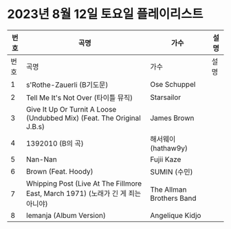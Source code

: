 # 2023년 8월 12일 토요일 플레이리스트

| 번호 | 곡명 | 가수 | 설명 |
|------|------|------|------|
| 번호 | 곡명 | 가수 | 설명 |
| 1 | s'Rothe-Zauerli (B기도문) | Ose Schuppel |  |
| 2 | Tell Me It's Not Over (타이틀 뮤직) | Starsailor |  |
| 3 | Give It Up Or Turnit A Loose (Undubbed Mix) (Feat. The Original J.B.s) | James Brown |  |
| 4 | 1392010 (B의 곡) | 해서웨이 (hathaw9y) |  |
| 5 | Nan-Nan | Fujii Kaze |  |
| 6 | Brown (Feat. Hoody) | SUMIN (수민) |  |
| 7 | Whipping Post (Live At The Fillmore East, March 1971) (노래가 긴 게 죄는 아니야) | The Allman Brothers Band |  |
| 8 | Iemanja (Album Version) | Angelique Kidjo |  |
